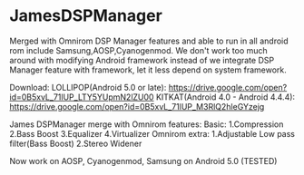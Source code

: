 # JamesDSPManager
Merged with Omnirom DSP Manager features and able to run in all android rom include Samsung,AOSP,Cyanogenmod. 
We don't work too much around with modifying Android framework instead of we integrate DSP Manager feature with framework, let it less depend on system framework.

Download:
LOLLIPOP(Android 5.0 or late): https://drive.google.com/open?id=0B5xvL_71lUP_LTY5YUpmN2lZU00
KITKAT(Android 4.0 - Android 4.4.4): https://drive.google.com/open?id=0B5xvL_71lUP_M3RlQ2hleGYzejg

James DSPManager merge with Omnirom features: 
Basic: 
1.Compression 
2.Bass Boost
3.Equalizer
4.Virtualizer
Omnirom extra:
1.Adjustable Low pass filter(Bass Boost)
2.Stereo Widener

Now work on AOSP, Cyanogenmod, Samsung on Android 5.0 (TESTED)
